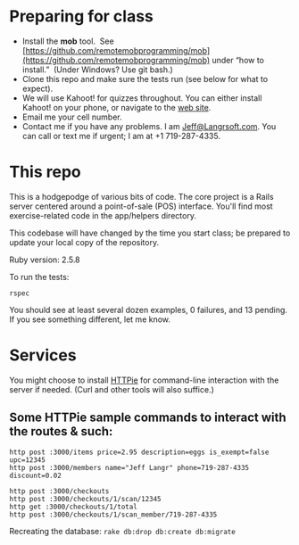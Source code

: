 # Preparing for class

* Install the **mob** tool.  See [https://github.com/remotemobprogramming/mob](https://github.com/remotemobprogramming/mob) under “how to install.”  (Under Windows? Use git bash.)
* Clone this repo and make sure the tests run (see below for what to expect).
* We will use Kahoot! for quizzes throughout. You can either install Kahoot! on your phone, or navigate to the [web site](http://kahoot.it).
* Email me your cell number.
* Contact me if you have any problems. I am Jeff@Langrsoft.com. You can call or text me if urgent; I am at +1 719-287-4335.

# This repo

This is a hodgepodge of various bits of code. The core project is a Rails server centered around a point-of-sale (POS) interface. You'll find most exercise-related code in the app/helpers directory.

This codebase will have changed by the time you start class; be prepared to update your local copy of the repository.

Ruby version: 2.5.8

To run the tests:
```
rspec
```
You should see at least several dozen examples, 0 failures, and 13 pending. If you see something different, let me know.

# Services

You might choose to install [HTTPie](https://httpie.io) for command-line interaction with the server if needed. (Curl and other tools will also suffice.)

## Some HTTPie sample commands to interact with the routes & such:

```
http post :3000/items price=2.95 description=eggs is_exempt=false upc=12345
http post :3000/members name="Jeff Langr" phone=719-287-4335 discount=0.02

http post :3000/checkouts
http post :3000/checkouts/1/scan/12345
http get :3000/checkouts/1/total
http post :3000/checkouts/1/scan_member/719-287-4335
```

Recreating the database: 
```rake db:drop db:create db:migrate```
